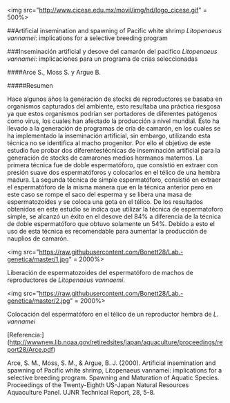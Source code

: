 <img src="http://www.cicese.edu.mx/movil/img/hd/logo_cicese.gif" = 500%>


##Artificial insemination and spawning of Pacific white shrimp *Litopenaeus vannamei*: implications for a selective breeding program

###Inseminación artificial y desove del camarón del pacifico *Litopenaeus vannamei*: implicaciones para un programa de crías seleccionadas

####Arce S., Moss S. y Argue B. 

#####Resumen

Hace algunos años la generación de stocks de reproductores se basaba en organismos capturados del ambiente, esto resultaba una práctica riesgosa ya que estos organismos podrían ser portadores de diferentes patógenos como virus, los cuales han afectado la producción a nivel mundial. Esto ha llevado a la generación de programas de cría de camarón, en los cuales se ha implementado la inseminación artificial, sin embargo, utilizando esta técnica no se identifica al macho progenitor. Por ello el objetivo de este estudio fue probar dos diferentestécnicas de inseminación artificial para la generación de stocks de camarones medios hermanos maternos. La primera técnica fue de doble espermatóforo, que consistió en extraer con presión suave dos espermatóforos  y colocarlos en el télico de una hembra madura. La segunda técnica de simple espermatóforo, consistió en extraer el espermatóforo de la misma manera que en la técnica anterior pero en este caso se rompe el saco del esperma y se libera una masa de espermatozoides y se coloca una gota en el télico. De los resultados obtenidos en este estudio se indica que utilizar la técnica de espermatoforo simple, se alcanzó un éxito en el desove del 84% a diferencia de la técnica de doble espermatóforo que obtuvo solamente un 54%. Debido a esto el uso de esta técnica es recomendable para aumentar la producción de nauplios de camarón. 



<img src="https://raw.githubusercontent.com/Bonett28/Lab.-genetica/master/1.jpg" = 2000%>

Liberación de espermatozoides del espermatóforo de machos de reproductores de *Litopenaeus vannaemi*.


<img src="https://raw.githubusercontent.com/Bonett28/Lab.-genetica/master/2.jpg" = 2000%>

Colocación del espermatóforo en el télico de un reproductor hembra de *L. vannamei* 


[Referencia:] (http://wwwnew.lib.noaa.gov/retiredsites/japan/aquaculture/proceedings/report28/Arce.pdf)

Arce, S. M., Moss, S. M., & Argue, B. J. (2000). Artificial insemination and spawning of Pacific white shrimp, Litopenaeus vannamei: 
implications for a selective breeding program. Spawning and Maturation of Aquatic Species. Proceedings of the Twenty-Eighth US-Japan 
Natural Resources Aquaculture Panel. UJNR Technical Report, 28, 5-8.

